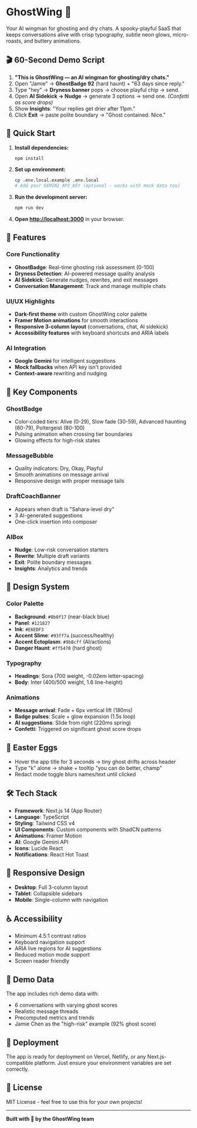 # GhostWing 👻

Your AI wingman for ghosting and dry chats. A spooky-playful SaaS that keeps conversations alive with crisp typography, subtle neon glows, micro-roasts, and buttery animations.

## 🎬 60-Second Demo Script

1. **"This is GhostWing — an AI wingman for ghosting/dry chats."**
2. Open "Jamie" → **GhostBadge 92** (hard haunt) + "63 days since reply."
3. Type "hey" → **Dryness banner** pops → choose playful chip → send.
4. Open **AI Sidekick → Nudge** → generate 3 options → send one. *(Confetti as score drops)*
5. Show **Insights**: "Your replies get drier after 11pm."
6. Click **Exit** → paste polite boundary → "Ghost contained. Nice."

## 🚀 Quick Start

1. **Install dependencies:**
   ```bash
   npm install
   ```

2. **Set up environment:**
   ```bash
   cp .env.local.example .env.local
   # Add your GEMINI_API_KEY (optional - works with mock data too)
   ```

3. **Run the development server:**
   ```bash
   npm run dev
   ```

4. **Open [http://localhost:3000](http://localhost:3000)** in your browser.

## 🎨 Features

### Core Functionality
- **GhostBadge**: Real-time ghosting risk assessment (0-100)
- **Dryness Detection**: AI-powered message quality analysis
- **AI Sidekick**: Generate nudges, rewrites, and exit messages
- **Conversation Management**: Track and manage multiple chats

### UI/UX Highlights
- **Dark-first theme** with custom GhostWing color palette
- **Framer Motion animations** for smooth interactions
- **Responsive 3-column layout** (conversations, chat, AI sidekick)
- **Accessibility features** with keyboard shortcuts and ARIA labels

### AI Integration
- **Google Gemini** for intelligent suggestions
- **Mock fallbacks** when API key isn't provided
- **Context-aware** rewriting and nudging

## 🎯 Key Components

### GhostBadge
- Color-coded tiers: Alive (0-29), Slow fade (30-59), Advanced haunting (60-79), Poltergeist (80-100)
- Pulsing animation when crossing tier boundaries
- Glowing effects for high-risk states

### MessageBubble
- Quality indicators: Dry, Okay, Playful
- Smooth animations on message arrival
- Responsive design with proper message tails

### DraftCoachBanner
- Appears when draft is "Sahara-level dry"
- 3 AI-generated suggestions
- One-click insertion into composer

### AIBox
- **Nudge**: Low-risk conversation starters
- **Rewrite**: Multiple draft variants
- **Exit**: Polite boundary messages
- **Insights**: Analytics and trends

## 🎨 Design System

### Color Palette
- **Background**: `#0b0f17` (near-black blue)
- **Panel**: `#121827`
- **Ink**: `#E6EDF3`
- **Accent Slime**: `#93ff7a` (success/healthy)
- **Accent Ectoplasm**: `#9b8cff` (AI/actions)
- **Danger Haunt**: `#ff5470` (hard ghost)

### Typography
- **Headings**: Sora (700 weight, -0.02em letter-spacing)
- **Body**: Inter (400/500 weight, 1.6 line-height)

### Animations
- **Message arrival**: Fade + 6px vertical lift (180ms)
- **Badge pulses**: Scale + glow expansion (1.5s loop)
- **AI suggestions**: Slide from right (220ms spring)
- **Confetti**: Triggered on significant ghost score drops

## 🎪 Easter Eggs

- Hover the app title for 3 seconds → tiny ghost drifts across header
- Type "k" alone → shake + tooltip "you can do better, champ"
- Redact mode toggle blurs names/text until clicked

## 🛠 Tech Stack

- **Framework**: Next.js 14 (App Router)
- **Language**: TypeScript
- **Styling**: Tailwind CSS v4
- **UI Components**: Custom components with ShadCN patterns
- **Animations**: Framer Motion
- **AI**: Google Gemini API
- **Icons**: Lucide React
- **Notifications**: React Hot Toast

## 📱 Responsive Design

- **Desktop**: Full 3-column layout
- **Tablet**: Collapsible sidebars
- **Mobile**: Single-column with navigation

## ♿ Accessibility

- Minimum 4.5:1 contrast ratios
- Keyboard navigation support
- ARIA live regions for AI suggestions
- Reduced motion mode support
- Screen reader friendly

## 🧪 Demo Data

The app includes rich demo data with:
- 6 conversations with varying ghost scores
- Realistic message threads
- Precomputed metrics and trends
- Jamie Chen as the "high-risk" example (92% ghost score)

## 🚀 Deployment

The app is ready for deployment on Vercel, Netlify, or any Next.js-compatible platform. Just ensure your environment variables are set correctly.

## 📄 License

MIT License - feel free to use this for your own projects!

---

**Built with 👻 by the GhostWing team**
